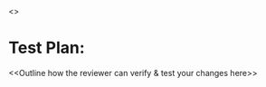 <<Describe the changes>>

# Test Plan:
<<Outline how the reviewer can verify & test your changes here>>
